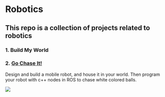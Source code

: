 # Robotics

## This repo is a collection of projects related to robotics



### 1. Build My World

### 2. [Go Chase It!](https://github.com/shengchen-liu/RoboND-Go-Chase-It)

Design and build a mobile robot, and house it in your world.  Then program your robot with c++ nodes in ROS to chase white colored balls.

![](images/go_chase_it.gif)